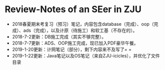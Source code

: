 # Review-Notes of an SEer in ZJU

- 2018春夏期末考复习（预习）笔记，内容包含database（完成）、oop（完成）、ads（完成），以及计原（待施工）和软工基（不存在的）。
- 2018-7-2更新：DB施工完成（其实不够完整）。
- 2018-7-7更新：ADS、OOP施工完成，现已加入PDF豪华午餐。
- 2019-1-20更新：计网笔记（部分），剩下内容来不及写了= =
- 2019-1-22更新：Java笔记以及OS笔记（来自ZJU-icicles），并优化了文件目录
